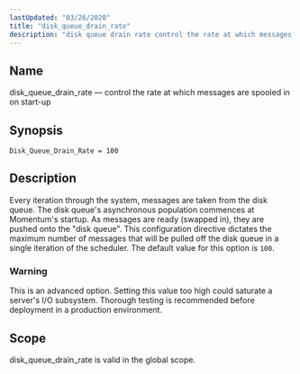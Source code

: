 ```yaml
---
lastUpdated: "03/26/2020"
title: "disk_queue_drain_rate"
description: "disk queue drain rate control the rate at which messages are spooled in on start up Disk Queue Drain Rate 100 Every iteration through the system messages are taken from the disk queue The disk queue's asynchronous population commences at Momentum's startup As messages are ready swapped in they are..."
---
```


<a name="conf.ref.disk_queue_drain_rate"></a> 
## Name

disk_queue_drain_rate — control the rate at which messages are spooled in on start-up

## Synopsis

`Disk_Queue_Drain_Rate = 100`

<a name="idp8930352"></a> 
## Description

Every iteration through the system, messages are taken from the disk queue. The disk queue's asynchronous population commences at Momentum's startup. As messages are ready (swapped in), they are pushed onto the "disk queue". This configuration directive dictates the maximum number of messages that will be pulled off the disk queue in a single iteration of the scheduler. The default value for this option is `100`.

### Warning

This is an advanced option. Setting this value too high could saturate a server's I/O subsystem. Thorough testing is recommended before deployment in a production environment.

<a name="idp8933792"></a> 
## Scope

disk_queue_drain_rate is valid in the global scope.